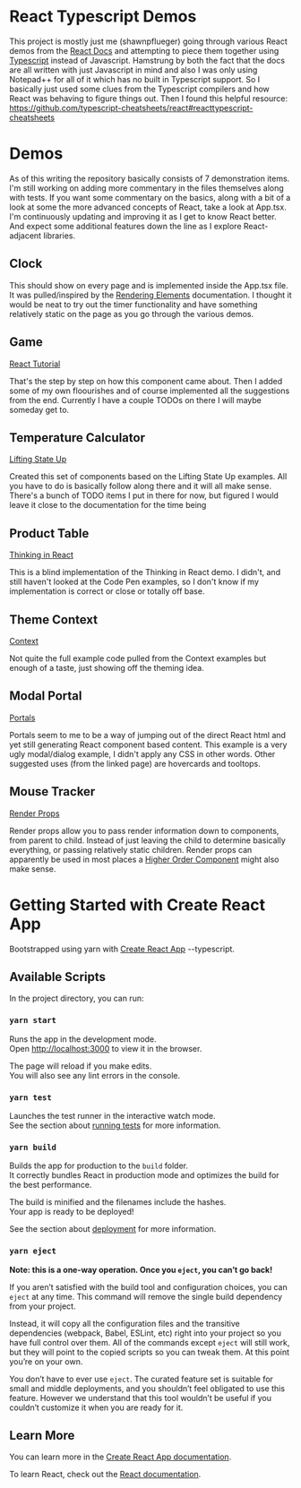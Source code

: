# React Typescript Demos

This project is mostly just me (shawnpflueger) going through various React demos from the [React Docs](https://reactjs.org)
and attempting to piece them together using [Typescript](https://www.typescriptlang.org/) instead of Javascript. 
Hamstrung by both the fact that the docs are all written with just Javascript in mind
and also I was only using Notepad++ for all of it which has no built in Typescript support. 
So I basically just used some clues from the Typescript compilers and how React was behaving to figure things out.
Then I found this helpful resource: https://github.com/typescript-cheatsheets/react#reacttypescript-cheatsheets

# Demos

As of this writing the repository basically consists of 7 demonstration items. 
I'm still working on adding more commentary in the files themselves along with tests.
If you want some commentary on the basics, along with a bit of a look at some the more 
advanced concepts of React, take a look at App.tsx. 
I'm continuously updating and improving it as I get to know React better.
And expect some additional features down the line as I explore React-adjacent libraries.

## Clock

This should show on every page and is implemented inside the App.tsx file. 
It was pulled/inspired by the [Rendering Elements](https://reactjs.org/docs/renderings-elements.html) documentation.
I thought it would be neat to try out the timer functionality and have something relatively static on the page as you go through the various demos.

## Game

[React Tutorial](https://reactjs.org/tutorial/tutorial.html)

That's the step by step on how this component came about. Then I added some of my own floourishes 
and of course implemented all the suggestions from the end.
Currently I have a couple TODOs on there I will maybe someday get to.

## Temperature Calculator

[Lifting State Up](https://reactjs.org/docs/lifting-state-up.html)

Created this set of components based on the Lifting State Up examples. 
All you have to do is basically follow along there and it will all make sense.
There's a bunch of TODO items I put in there for now, but figured I would leave it close to the 
documentation for the time being

## Product Table

[Thinking in React](https://reactjs.org/docs/thinking-in-react.html)

This is a blind implementation of the Thinking in React demo. I didn't, and still haven't looked
at the Code Pen examples, so I don't know if my implementation is correct or close or totally off base.

## Theme Context

[Context](https://reactjs.org/docs/context.html)

Not quite the full example code pulled from the Context examples but enough of a taste, 
just showing off the theming idea.

## Modal Portal

[Portals](https://reactjs.org/docs/portals.html)

Portals seem to me to be a way of jumping out of the direct React html and yet still generating React 
component based content. This example is a very ugly modal/dialog example, I didn't apply any CSS in other words.
Other suggested uses (from the linked page) are hovercards and tooltops.

## Mouse Tracker

[Render Props](https://reactjs.org/docs/render-props.html)

Render props allow you to pass render information down to components, from parent to child. 
Instead of just leaving the child to determine basically everything, or passing relatively static children.
Render props can apparently be used in most places a [Higher Order Component](https://reactjs.org/docs/higher-order-components.html) might also make sense.

# Getting Started with Create React App

Bootstrapped using yarn with [Create React App](https://github.com/facebook/create-react-app) --typescript.

## Available Scripts

In the project directory, you can run:

### `yarn start`

Runs the app in the development mode.\
Open [http://localhost:3000](http://localhost:3000) to view it in the browser.

The page will reload if you make edits.\
You will also see any lint errors in the console.

### `yarn test`

Launches the test runner in the interactive watch mode.\
See the section about [running tests](https://facebook.github.io/create-react-app/docs/running-tests) for more information.

### `yarn build`

Builds the app for production to the `build` folder.\
It correctly bundles React in production mode and optimizes the build for the best performance.

The build is minified and the filenames include the hashes.\
Your app is ready to be deployed!

See the section about [deployment](https://facebook.github.io/create-react-app/docs/deployment) for more information.

### `yarn eject`

**Note: this is a one-way operation. Once you `eject`, you can’t go back!**

If you aren’t satisfied with the build tool and configuration choices, you can `eject` at any time. This command will remove the single build dependency from your project.

Instead, it will copy all the configuration files and the transitive dependencies (webpack, Babel, ESLint, etc) right into your project so you have full control over them. All of the commands except `eject` will still work, but they will point to the copied scripts so you can tweak them. At this point you’re on your own.

You don’t have to ever use `eject`. The curated feature set is suitable for small and middle deployments, and you shouldn’t feel obligated to use this feature. However we understand that this tool wouldn’t be useful if you couldn’t customize it when you are ready for it.

## Learn More

You can learn more in the [Create React App documentation](https://facebook.github.io/create-react-app/docs/getting-started).

To learn React, check out the [React documentation](https://reactjs.org/).
